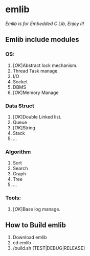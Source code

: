 # emlib

*Emlib is for Embedded C Lib, Enjoy it!*

## Emlib include modules

### OS:
1. [*OK*]Abstract lock mechanism.
2. Thread Task manage.
3. I/O
4. Socket
5. DBMS 
6. [*OK*]Memory Manage 

### Data Struct 
1. [*OK*]Double Linked list.
2. Queue
3. [*OK*]String
4. Stack
5. ...

### Algorithm
1. Sort
2. Search
3. Graph
4. Tree
5. ...

### Tools:
1. [*OK*]Base log manage.


## How to Build emlib
1. Download emlib
2. cd emlib
3. /build.sh [TEST|DEBUG|RELEASE]

